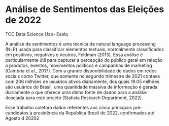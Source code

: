 # Análise de Sentimentos das Eleições de 2022
TCC Data Science Usp- Esalq

A análise de sentimentos é uma técnica de natural language processing (NLP) usada para classificar elementos textuais, normalmente classificados em positivos, negativos e neutros, Feldman (2013). Essa análise é particularmente útil para capturar a percepção do público geral em relação a produtos, eventos, movimentos políticos e campanhas de marketing (Cambria et al., 2017). 
Com a grande disponibilidade de dados em redes sociais como Twitter, que somente no segundo trimestre de 2021 contava com 206 milhões de usuários ativos diariamente, dos quais 19.05 milhões são usuários do Brasil, uma quantidade massiva de informação é gerada diariamente o que oferece uma ótima fonte de dados para a análise desejada para este projeto (Statista Research Department, 2022).

 Esse trabalho coletará dados referentes aos cinco principais pré-candidatos à presidência da República Brasil de 2022, confirmados até Agosto d 20202

